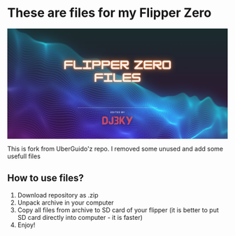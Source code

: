 # These are files for my Flipper Zero 

<a href="https://github.com/Dj3ky/Flipper-Zero-Files">
<img src="https://github.com/Dj3ky/Flipper-Zero-Files/blob/main/Banner.png?raw=true" align="center" alt="Dj3ky" border="0">
</a>

This is fork from UberGuido'z repo. I removed some unused and add some usefull files


## How to use files?

1. Download repository as .zip
2. Unpack archive in your computer
3. Copy all files from archive to SD card of your flipper (it is better to put SD card directly into computer - it is faster)
4. Enjoy!

